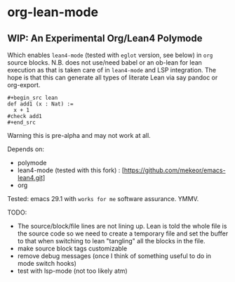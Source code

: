 # org-lean-mode
WIP: An Experimental Org/Lean4 Polymode
----------------------
Which enables `lean4-mode` (tested with `eglot` version, see below) in `org` source blocks.
N.B. does not use/need babel or an ob-lean for lean execution as that is taken care of in `lean4-mode` and LSP integration. The hope is that this can generate all types of literate Lean via say pandoc or org-export.
```
#+begin_src lean
def add1 (x : Nat) :=
  x + 1
#check add1
#+end_src
```

Warning this is pre-alpha and may not work at all. 

Depends on: 
- polymode
- lean4-mode (tested with this fork) : [https://github.com/mekeor/emacs-lean4.git] 
- org 

Tested: emacs 29.1 with `works for me` software assurance. YMMV.

TODO: 
- The source/block/file lines are not lining up. Lean is told the whole file is the source code so we need to
  create a temporary file and set the buffer to that when switching to lean "tangling" all the blocks in the file. 
- make source block tags customizable
- remove debug messages (once I think of something useful to do in mode switch hooks)
- test with lsp-mode (not too likely atm)
  
